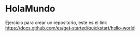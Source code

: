 # HolaMundo
Ejercicio para crear un repositorio, este es el link https://docs.github.com/es/get-started/quickstart/hello-world
